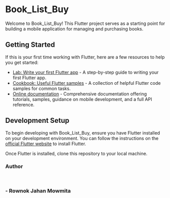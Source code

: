 # Book_List_Buy

Welcome to Book_List_Buy! This Flutter project serves as a starting point for building a mobile application for managing and purchasing books.

## Getting Started

If this is your first time working with Flutter, here are a few resources to help you get started:

- [Lab: Write your first Flutter app](https://docs.flutter.dev/get-started/codelab) - A step-by-step guide to writing your first Flutter app.
- [Cookbook: Useful Flutter samples](https://docs.flutter.dev/cookbook) - A collection of helpful Flutter code samples for common tasks.
- [Online documentation](https://docs.flutter.dev/) - Comprehensive documentation offering tutorials, samples, guidance on mobile development, and a full API reference.

## Development Setup

To begin developing with Book_List_Buy, ensure you have Flutter installed on your development environment. You can follow the instructions on the [official Flutter website](https://flutter.dev/docs/get-started/install) to install Flutter.

Once Flutter is installed, clone this repository to your local machine.
<br>
<h3>Author</h3>
<br>
<h3>- Rownok Jahan Mowmita</h3>
